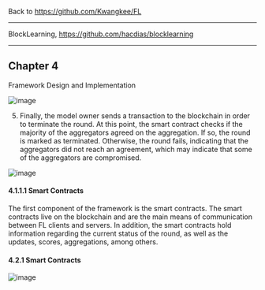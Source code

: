 Back to https://github.com/Kwangkee/FL
***


BlockLearning, https://github.com/hacdias/blocklearning

***
## Chapter 4
Framework Design and Implementation

![image](https://user-images.githubusercontent.com/109835677/203715657-351bf02a-4e84-4fe2-af15-395c87f802eb.png)

5. Finally, the model owner sends a transaction to the blockchain in order to terminate the round. At this point, the smart contract checks if the majority of the aggregators agreed on the aggregation. If so, the round is marked as terminated. Otherwise, the round fails, indicating that the aggregators did not reach an agreement, which may indicate that some of the aggregators are compromised.

![image](https://user-images.githubusercontent.com/109835677/203715747-32e3853b-e737-4d67-8834-0b81b0dba763.png)

#### 4.1.1.1 Smart Contracts
The first component of the framework is the smart contracts. The smart contracts live on the blockchain and are the main means of communication between FL clients and
servers. In addition, the smart contracts hold information regarding the current status of the round, as well as the updates, scores, aggregations, among others. 

#### 4.2.1 Smart Contracts

![image](https://user-images.githubusercontent.com/109835677/203719280-702de149-7a33-4421-b856-29d5b628dd8b.png)



